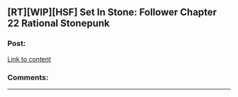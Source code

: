 ## [RT][WIP][HSF] Set In Stone: Follower Chapter 22 Rational Stonepunk

### Post:

[Link to content]()

### Comments:

---

